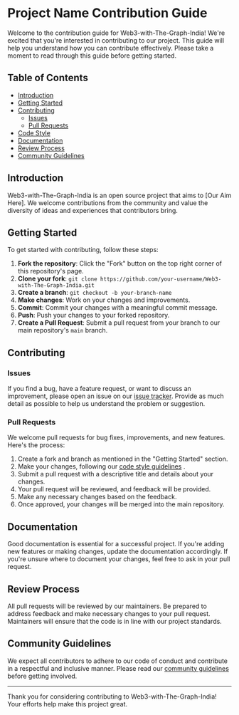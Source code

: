 # Project Name Contribution Guide

Welcome to the contribution guide for Web3-with-The-Graph-India! We're excited that you're interested in contributing to our project. This guide will help you understand how you can contribute effectively. Please take a moment to read through this guide before getting started.

## Table of Contents

- [Introduction](#introduction)
- [Getting Started](#getting-started)
- [Contributing](#contributing)
    - [Issues](#issues)
    - [Pull Requests](#pull-requests)
- [Code Style](#code-style)
- [Documentation](#documentation)
- [Review Process](#review-process)
- [Community Guidelines](#community-guidelines)

## Introduction

Web3-with-The-Graph-India is an open source project that aims to [Our Aim Here]. We welcome contributions from the community and value the diversity of ideas and experiences that contributors bring.

## Getting Started

To get started with contributing, follow these steps:

1. **Fork the repository**: Click the "Fork" button on the top right corner of this repository's page.
2. **Clone your fork**: `git clone https://github.com/your-username/Web3-with-The-Graph-India.git`
3. **Create a branch**: `git checkout -b your-branch-name`
4. **Make changes**: Work on your changes and improvements.
5. **Commit**: Commit your changes with a meaningful commit message.
6. **Push**: Push your changes to your forked repository.
7. **Create a Pull Request**: Submit a pull request from your branch to our main repository's `main` branch.

## Contributing

### Issues

If you find a bug, have a feature request, or want to discuss an improvement, please open an issue on our [issue tracker](https://github.com/TheGraphIndia/Web3-with-The-Graph-India/issues). Provide as much detail as possible to help us understand the problem or suggestion.

### Pull Requests

We welcome pull requests for bug fixes, improvements, and new features. Here's the process:

1. Create a fork and branch as mentioned in the "Getting Started" section.
2. Make your changes, following our [code style guidelines](https://github.com/TheGraphIndia/Web3-with-The-Graph-India/blob/main/Code_Style.md) .
3. Submit a pull request with a descriptive title and details about your changes.
4. Your pull request will be reviewed, and feedback will be provided.
5. Make any necessary changes based on the feedback.
6. Once approved, your changes will be merged into the main repository.



## Documentation

Good documentation is essential for a successful project. If you're adding new features or making changes, update the documentation accordingly. If you're unsure where to document your changes, feel free to ask in your pull request.

## Review Process

All pull requests will be reviewed by our maintainers. Be prepared to address feedback and make necessary changes to your pull request. Maintainers will ensure that the code is in line with our project standards.

## Community Guidelines

We expect all contributors to adhere to our code of conduct and contribute in a respectful and inclusive manner. Please read our [community guidelines](https://github.com/TheGraphIndia/Web3-with-The-Graph-India/blob/main/Community_Guidelines.md) before getting involved.


---

Thank you for considering contributing to Web3-with-The-Graph-India! Your efforts help make this project great.
